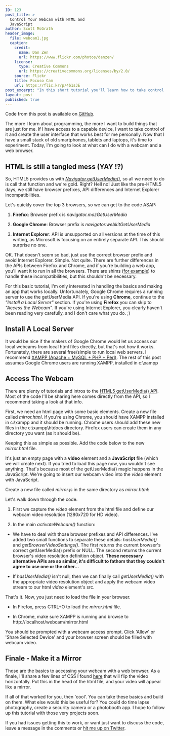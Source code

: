 ```yaml
---
ID: 123
post_title: >
  Control Your Webcam with HTML and
  JavaScript
author: Scott McGrath
header_image:
  file: webcam1.jpg
  caption:
    credit:
      name: Dan Zen
      url: https://www.flickr.com/photos/danzen/
    license:
      type: Creative Commons
      url: https://creativecommons.org/licenses/by/2.0/
    source: Flickr
    title: Focuso Cam
    url: https://flic.kr/p/4b1s3E
post_excerpt: "In this short tutorial you'll learn how to take control of your computer's web cam, using HTML and JavaScript."
layout: post
published: true
---
```

Code from this post is available on [GitHub][1].

The more I learn about programming, the more I want to build things that are just for me. If I have access to a capable device, I want to take control of it and create the user interface that works best for me personally. Now that I have a small stack of old smartphones, tablets and laptops, it's time to experiment. Today, I'm going to look at what can I do with a webcam and a web browser.

## HTML is still a tangled mess (YAY !?)

So, HTML5 provides us with *[Navigator.getUserMedia()][2]*, so all we need to do is call that function and we're gold. Right? Hell no! Just like the pre-HTML5 days, we still have browser prefixes, API differences and Internet Explorer incompatibilities.

Let's quickly cover the top 3 browsers, so we can get to the code ASAP:

1.  **Firefox**: Browser prefix is *navigator.mozGetUserMedia*

2.  **Google Chrome**: Browser prefix is *navigator.webkitGetUserMedia*

3.  **Internet Explorer**: API is unsupported on all versions at the time of this writing, as Microsoft is focusing on an entirely separate API. This should surprise no one.

OK. That doesn't seem so bad, just use the correct browser prefix and avoid Internet Explorer. Simple. Not quite. There are further differences in the APIs between Firefox and Chrome, and if you're building a web app, you'll want it to run in all the browsers. There are shims ([for example][3]) to handle these incompatibilities, but this shouldn't be necessary.

For this basic tutorial, I'm only interested in handling the basics and making an app that works locally. Unfortunately, Google Chrome requires a running server to use the getUserMedia API. If you're using **Chrome**, continue to the *"Install a Local Server"* section. If you're using **Firefox** you can skip to *"Access the Webcam"*. If you're using Internet Explorer, you clearly haven't been reading very carefully, and I don't care what you do. ;)

## Install A Local Server

It would be nice if the makers of Google Chrome would let us access our local webcams from local html files directly, but that's not how it works. Fortunately, there are several free/simple to run local web servers. I recommend [XAMPP (Apache + MySQL + PHP + Perl)][4]. The rest of this post assumes Google Chrome users are running XAMPP, installed in c:\xampp

## Access The Webcam

There are plenty of tutorials and intros to the [HTML5 getUserMedia() API][5]. Most of the code I'll be sharing here comes directly from the API, so I recommend taking a look at that info.

First, we need an html page with some basic elements. Create a new file called *mirror.html*. If you're using Chrome, you should have XAMPP installed in c:\xampp and it should be running. Chrome users should add these new files in the c:\xampp\htdocs directory. Firefox users can create them in any directory you want (as it should be).

Keeping this as simple as possible. Add the code below to the new *mirror.html* file.

<script src="https://gist.github.com/scrawlon/ff7afd87f81edb0ce004.js?file=mirror.html"></script>

It's just an empty page with a **video** element and a **JavaScript** file (which we will create next). If you tried to load this page now, you wouldn't see anything. That's because most of the getUserMedia() magic happens in the JavaScript. We're going to insert our webcam video into the *video* element with JavaScript.

Create a new file called *mirror.js* in the same directory as *mirror.html*:

<script src="https://gist.github.com/scrawlon/ff7afd87f81edb0ce004.js?file=mirror.js"></script>

Let's walk down through the code.

1.  First we capture the *video* element from the html file and define our webcam video resolution (1280x720 for HD video).

2.  In the main *activateWebcam()* function:

*   We have to deal with those browser prefixes and API differences. I've added two small functions to separate these details: *hasUserMedia()* and *getBrowserVideoSettings()*. The first returns the current browser's correct getUserMedia() prefix or NULL. The second returns the current browser's video resolution definition object. **These necessary alternative APIs are so similar, it's difficult to fathom that they couldn't agree to use one or the other...**

*   If *hasUserMedia()* isn't null, then we can finally call *getUserMedia()* with the appropriate video resolution object and apply the webcam video stream to our html *video* element's src.

That's it. Now, you just need to load the file in your browser.

*   In Firefox, press CTRL+O to load the *mirror.html* file.

*   In Chrome, make sure XAMPP is running and browse to http://localhost/webcam/mirror.html

You should be prompted with a webcam access prompt. Click 'Allow' or 'Share Selected Device' and your browser screen should be filled with webcam video.

## Finale - Make it a Mirror

Those are the basics to accessing your webcam with a web browser. As a finale, I'll share a few lines of CSS I found [here][6] that will flip the video horizontally. Put this in the head of the html file, and your video will appear like a mirror.

<script src="https://gist.github.com/scrawlon/ff7afd87f81edb0ce004.js?file=mirror.html.extra"></script>

If all of that worked for you, then 'cool'. You can take these basics and build on them. What else would this be useful for? You could do time lapse photography, create a security camera or a photobooth app. I hope to follow up this tutorial with those very projects soon.

If you had issues getting this to work, or want just want to discuss the code, leave a message in the comments or [hit me up on Twitter][7].

 [1]: https://gist.github.com/scrawlon/ff7afd87f81edb0ce004
 [2]: https://developer.mozilla.org/en-US/docs/Web/API/Navigator/getUserMedia
 [3]: https://github.com/addyosmani/getUserMedia.js/
 [4]: https://www.apachefriends.org/index.html
 [5]: http://www.html5rocks.com/en/tutorials/getusermedia/intro/
 [6]: http://christianheilmann.com/2013/07/19/flipping-the-image-when-accessing-the-laptop-camera-with-getusermedia/
 [7]: https://twitter.com/scrawlon
